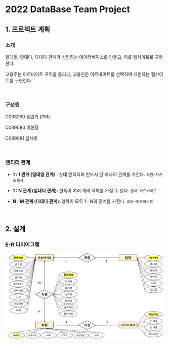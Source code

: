 # 2022 DataBase Team Project



## 1. 프로젝트 계획

### 소개

일대일, 일대다, 다대다 관계가 성립하는 데이터베이스를 만들고, 이를 웹사이트로 구현한다.<br>

고용주는 아르바이트 구직을 올리고, 고용인은 아르바이트를 선택하여 지원하는 웹사이트를 구현한다.

<br>

### 구성원

C093299 홍민기 [PM]

C089080 이현정

C089081 임재희

<br>

### 엔티티 관계

- **1 : 1 관계 (일대일 관계**) : 상대 엔티티와 반드시 단 하나의 관계를 가진다. `회원~자기소개서`

- **1 : N 관계 (일대다 관계)**: 한쪽이 여러 개의 객체를 가질 수 있다. `업체~아르바이트`
- **N : M 관계 (다대다 관계)**: 양쪽이 모두 1 : N의 관계를 가진다. `회원~아르바이트`

<br>

## 2. 설계

### E-R 다이어그램

![E-R Diagram](./img/erdiagram.png)

